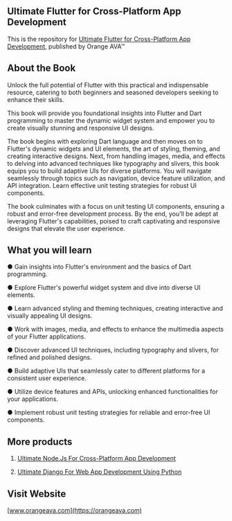 ## Ultimate Flutter for Cross-Platform App Development


This is the repository for [Ultimate Flutter for Cross-Platform App Development](https://orangeava.com/products/ultimate-flutter-for-cross-platform-app-development), published by Orange AVA™


## About the Book
Unlock the full potential of Flutter with this practical and indispensable resource, catering to both beginners and seasoned developers seeking to enhance their skills. 

This book will provide you foundational insights into Flutter and Dart programming to master the dynamic widget system and empower you to create visually stunning and responsive UI designs. 

The book begins with exploring Dart language and then moves on to Flutter's dynamic widgets and UI elements, the art of styling, theming, and creating interactive designs. Next, from handling images, media, and effects to delving into advanced techniques like typography and slivers, this book equips you to build adaptive UIs for diverse platforms. You will navigate seamlessly through topics such as navigation, device feature utilization, and API integration. Learn effective unit testing strategies for robust UI components.

The book culminates with a focus on unit testing UI components, ensuring a robust and error-free development process. By the end, you'll be adept at leveraging Flutter's capabilities, poised to craft captivating and responsive designs that elevate the user experience.

## What you will learn

● Gain insights into Flutter's environment and the basics of Dart programming.

● Explore Flutter's powerful widget system and dive into diverse UI elements. 

● Learn advanced styling and theming techniques, creating interactive and visually appealing UI designs. 

● Work with images, media, and effects to enhance the multimedia aspects of your Flutter applications. 

● Discover advanced UI techniques, including typography and slivers, for refined and polished designs. 

● Build adaptive UIs that seamlessly cater to different platforms for a consistent user experience. 

● Utilize device features and APIs, unlocking enhanced functionalities for your applications. 

● Implement robust unit testing strategies for reliable and error-free UI components.


## More products
1. [Ultimate Node.Js For Cross-Platform App Development](https://orangeava.com/products/ultimate-node-js-for-cross-platform-app-development)

2. [Ultimate Django For Web App Development Using Python](https://orangeava.com/products/ultimate-django-for-web-app-development-using-python)

## Visit Website 
[www.orangeava.com](https://orangeava.com)
